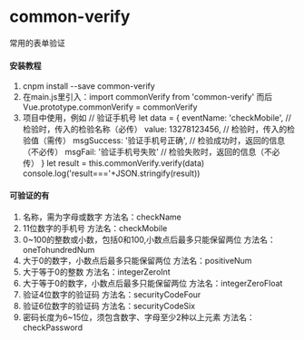 # common-verify
常用的表单验证


#### 安装教程
1.  cnpm install --save common-verify
2.  在main.js里引入：import commonVerify from 'common-verify'
	而后 Vue.prototype.commonVerify = commonVerify
3.  项目中使用，例如
	// 验证手机号
	let data = {
		eventName: 'checkMobile', // 检验时，传入的检验名称（必传）
		value: 13278123456,  // 检验时，传入的检验值（需传）
		msgSuccess: '验证手机号正确',  // 检验成功时，返回的信息（不必传）
		msgFail: '验证手机号失败'  // 检验失败时，返回的信息（不必传）
	}
	let result = this.commonVerify.verify(data)
	console.log('result==='+JSON.stringify(result))


#### 可验证的有
1. 名称，需为字母或数字 
   方法名：checkName
2. 11位数字的手机号
   方法名：checkMobile
3. 0~100的整数或小数，包括0和100,小数点后最多只能保留两位
   方法名：oneTohundredNum
4. 大于0的数字，小数点后最多只能保留两位
   方法名：positiveNum
5. 大于等于0的整数
   方法名：integerZeroInt
6. 大于等于0的数字，小数点后最多只能保留两位
   方法名：integerZeroFloat
7. 验证4位数字的验证码
   方法名：securityCodeFour
8. 验证6位数字的验证码
   方法名：securityCodeSix
9. 密码长度为6~15位，须包含数字、字母至少2种以上元素
   方法名：checkPassword
